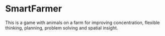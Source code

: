 # SmartFarmer
This is a game with animals on a farm for improving concentration, flexible thinking, planning, problem solving and spatial insight.
